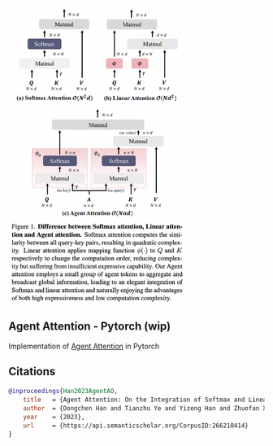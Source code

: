 <img src="./agent-attention.png" width="350px"></img>

## Agent Attention - Pytorch (wip)

Implementation of <a href="https://arxiv.org/abs/2312.08874">Agent Attention</a> in Pytorch

## Citations

```bibtex
@inproceedings{Han2023AgentAO,
	title 	= {Agent Attention: On the Integration of Softmax and Linear Attention},
	author 	= {Dongchen Han and Tianzhu Ye and Yizeng Han and Zhuofan Xia and Shiji Song and Gao Huang},
	year 	= {2023},
	url 	= {https://api.semanticscholar.org/CorpusID:266210414}
}
```
